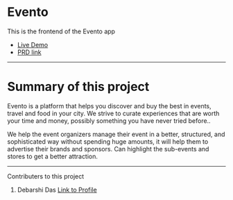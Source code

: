 # Evento

This is the frontend of the Evento app
- [Live Demo](https://evento-ui.vercel.app/)
- [PRD link](https://www.notion.so/Evento-fd078f47687545fa9f203e9467728e19)

---
# Summary of this project

Evento is a platform that helps you discover and buy the best in events, travel and food in your city. We strive to curate experiences that are worth your time and money, possibly something you have never tried before.. 

We help the event organizers manage their event in a better, structured, and sophisticated way without spending huge amounts, it will help them to advertise their brands and sponsors. Can highlight the sub-events and stores to get a better attraction.

---
Contributers to this project

1. Debarshi Das [Link to Profile](https://github.com/debarshi121)
